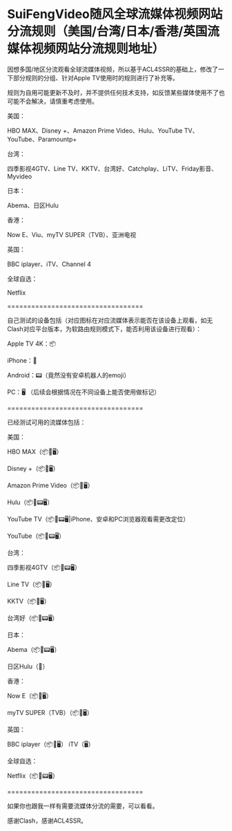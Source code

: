 # SuiFengVideo随风全球流媒体视频网站分流规则（美国/台湾/日本/香港/英国流媒体视频网站分流规则地址）

因想多国/地区分流观看全球流媒体视频，所以基于ACL4SSR的基础上，修改了一下部分规则的分组、针对Apple TV使用时的规则进行了补充等。

规则为自用可能更新不及时，并不提供任何技术支持，如反馈某些媒体使用不了也可能不会解决，请慎重考虑使用。

美国：

HBO MAX、Disney +、Amazon Prime Video、Hulu、YouTube TV、YouTube、Paramountp+

台湾：

四季影视4GTV、Line TV、KKTV、台湾好、Catchplay、LiTV、Friday影音、Myvideo

日本：

Abema、日区Hulu

香港：

Now E、Viu、myTV SUPER（TVB）、亚洲电视

英国：

BBC iplayer、iTV、Channel 4

全球自选：

Netflix

==================================

自己测试的设备包括（对应图标在对应流媒体表示能否在该设备上观看，如无Clash对应平台版本，为软路由规则模式下，能否利用该设备进行观看）：

Apple TV 4K：📦

iPhone：📱

Android：📟（竟然没有安卓机器人的emoji）

PC：🖥️
（后续会根据情况在不同设备上能否使用做标记）

==================================

已经测试可用的流媒体包括：

美国：

HBO MAX（📦📱🖥️）

Disney +（📦📱🖥️）

Amazon Prime Video（📦📱🖥️）

Hulu（📦📱📟🖥️）

YouTube TV（📦📱📟🖥️|iPhone、安卓和PC浏览器观看需更改定位）

YouTube（📦📱📟🖥️）

台湾：

四季影视4GTV（📦📱📟🖥️）

Line TV（📦📱🖥️）

KKTV（📦📱🖥️）

台湾好（📦📱📟🖥️）

日本：

Abema（📦📱📟🖥️）

日区Hulu（📱）

香港：

Now E（📦📱🖥️）

myTV SUPER（TVB）（📦📱🖥️）

英国：

BBC iplayer（📦📱🖥️）
iTV（🖥️）

全球自选：

Netflix（📦📱📟🖥️）

==================================

如果你也跟我一样有需要流媒体分流的需要，可以看看。

感谢Clash，感谢ACL4SSR。
